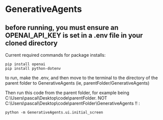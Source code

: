 # GenerativeAgents

## before running, you must ensure an OPENAI_API_KEY is set in a .env file in your cloned directory

Current required commands for package installs:
```
pip install openai
pip install python-dotenv
```

to run, make the .env, and then move to the terminal to the directory of the parent folder to GenerativeAgents (ie, parentFolder/GenerativeAgents)

Then run this code from the parent folder, for example being C:\Users\pascal\Desktop\code\parentFolder. NOT C:\Users\pascal\Desktop\code\parentFolder\GenerativeAgents !! :

```
python -m GenerativeAgents.ui.initial_screen
```
